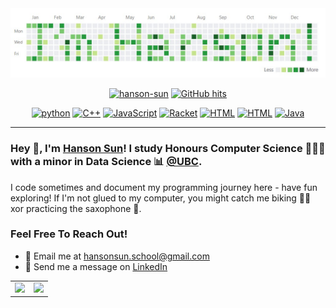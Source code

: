 <picture>
 <img alt="YOUR-ALT-TEXT" src="assets/banner.jpg">
</picture>
<p align="center">
    <a href="https://github.com/hanson-sun" target="_blank"><img alt="hanson-sun" src="https://badges.pufler.dev/visits/hanson-sun/hanson-sun?logo=GitHub&label=visits&color=success&logoColor=white&style=flat-square"/></a>
    <a href="https://github.com/hanson-sun/hanson-sun" target="_blank"><img alt="GitHub hits" src="https://img.shields.io/github/last-commit/hanson-sun/hanson-sun?label=profile%20updated&style=flat-square"></a>
</p>
<p align="center">
    <a href="https://github.com/hanson-sun?tab=repositories&language=python" target="_blank"><img alt="python" src="https://img.shields.io/badge/-python-5391FE?style=flat-square&logo=Python&logoColor=white"></a>
    <a href="https://github.com/hanson-sun?tab=repositories&language=c%2B%2B" target="_blank"><img alt="C++" src="https://img.shields.io/badge/-C%2B%2B-5391FE?style=flat-square&logo=C%2B%2B&logoColor=white"></a>
    <a href="https://github.com/hanson-sun?tab=repositories&language=JavaScript" target="_blank"><img alt="JavaScript" src="https://img.shields.io/badge/-JavaScript-5391FE?style=flat-square&logo=JavaScript&logoColor=white"></a>
    <!--<a href="https://github.com/hanson-sun?tab=repositories&language=TeX" target="_blank"><img alt="LaTeX" src="https://img.shields.io/badge/-LaTeX-5391FE?style=flat-square&logo=LaTeX&logoColor=white"></a>-->
    <a href="https://github.com/hanson-sun?tab=repositories&language=Racket" target="_blank"><img alt="Racket" src="https://img.shields.io/badge/-Racket-5391FE?style=flat-square&logo=Racket&logoColor=white"></a>
    <a href="https://github.com/hanson-sun?tab=repositories&language=HTML" target="_blank"><img alt="HTML" src="https://img.shields.io/badge/-HTML-5391FE?style=flat-square&logo=html5&logoColor=white"></a>
    <a href="https://github.com/hanson-sun?tab=repositories&language=jupyter+notebook" target="_blank"><img alt="HTML" src="https://img.shields.io/badge/-Jupyter-5391FE?style=flat-square&logo=Jupyter&logoColor=white"></a>
    <a href="https://github.com/hanson-sun?tab=repositories&language=java" target="_blank"><img alt="Java" src="https://img.shields.io/badge/-Java-5391FE?style=flat-square&logo=java&logoColor=white"></a>
</p>

---

### Hey 👋, I'm [Hanson Sun](https://hanson-sun.github.io/)! I study Honours Computer Science 👨🏻‍💻 with a minor in Data Science 📊 [@UBC](https://www.ubc.ca/). 

I code sometimes and document my programming journey here - have fun exploring! If I'm not glued to my computer, you might catch me biking :biking_man: xor practicing the saxophone :saxophone:.

### Feel Free To Reach Out!
- :email: Email me at [hansonsun.school@gmail.com](hansonsun.school@gmail.com)
- 💬 Send me a message on [LinkedIn](https://www.linkedin.com/in/hanson-sun/) 

<table border="0">

 <tr>
    <td><img src = https://github-readme-stats.vercel.app/api?username=hanson-sun&show_icons=true&theme=tokyonight></td>
    <td><img src = https://github-readme-stats.vercel.app/api/top-langs/?username=hanson-sun&show_icons=true&theme=tokyonight&layout=compact></td>
 </tr>
</table>
